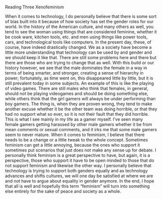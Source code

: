 Reading Three Xenofeminism

When it comes to technology, I do personally believe that there is some sort of bias built into it because of how society has set the gender roles for our world. In the history of the American culture, and many others as well, you tend to see the woman using things that are considered feminine, whether it be cook ware, kitchen tools, etc. and men using things like power tools, cars, and technological tools like computers. In the present day, these, of course, have indeed drastically changed. We as a society have become a little more understanding that technology can be used by and gender and we should keep it like that. There are still some problems here and there but there are those who are trying to change that as well. With this build or our history however, we see that the male dominates the female in a way in terms of being smarter, and stronger, creating a sense of hierarchy in power; fortunately, as time went on, this disappeared little by little, but it is still prevalent today in some subjects. An example of this is like the playing of video games. There are still males who think that females, in general, should not be playing videogames and should be doing something else, while others think that the girl gamers will always be under performing than boy gamers. The thing is, when they are proven wrong, they tend to make another excuse whether it be the other team was doing horrible, or that they had no support what so ever, so it is not their fault that they did horrible. This is what I see mainly in my life as a gamer myself. I’ve seen many female gamers getting harassed by other male gamers whether it be from mean comments or sexual comments, and it irks me that some male gamers seem to never mature. 
When it comes to feminism, I believe that there needs to be a change or a little tweak to the whole concept. Sometimes feminism can get a little annoying, because the ones who support it sometimes put scenarios that just does not make any sense up for debate. I personally think feminism is a great perspective to have, but again, it is a perspective, those who support it have to be open minded to those that do not support feminism and likewise the other way. I personally believe that technology is trying to support both genders equally and as technology advances and shifts cultures, we will one day be satisfied at where we are and not have to argue about equality in gender anymore. In the end, I hope that all is well and hopefully this term “feminism” will turn into something else entirely for the sake of peace and society as a whole. 
